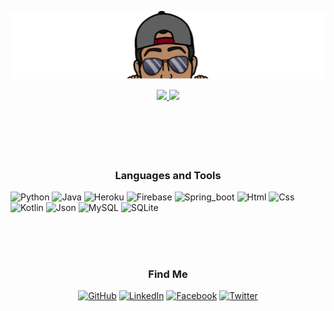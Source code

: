 ![alt_bottom_png][$bottom_png]

[comment]: <> ([![kojofosu's GitHub stats]&#40;https://github-readme-stats.vercel.app/api?username=kojofosu&hide_border=true&include_all_commits=true&count_private=true&show_icons=true&#41;]&#40;https://github.com/kojofosu/github-readme-stats&#41;)

[comment]: <> ([![kojofosu's_Top Langs]&#40;https://github-readme-stats.vercel.app/api/top-langs/?username=kojofosu&langs_count=10a&layout=compact&#41;]&#40;https://github.com/kojofosu/github-readme-stats&#41;)


<div align="center">
<a href="https://github.com/kojofosu/kojofosu">
    <img height="137px" src="https://github-readme-stats.vercel.app/api?username=kojofosu&hide_border=true&include_all_commits=true&count_private=true&&hide_title=true&show_icons=true&#41line_height=21&text_color=000&icon_color=000&bg_color=0,ffffff,4ca2cd&theme=dark" />
    <img height="137px" src="https://github-readme-stats.vercel.app/api/top-langs/?username=kojofosu&hide=html&hide_title=true&hide_border=true&layout=compact&langs_count=10&text_color=000&icon_color=fff&bg_color=0,4ca2cd,ffffff&theme=graywhite" />
</a>
</div>

<br/>
<br/>
<br/>
<br/>
<br/>
<h3 align="center">Languages and Tools</h3>

![Python](https://img.shields.io/badge/-Android-05122A?style=flat&logo=android) 
![Java](https://img.shields.io/badge/-Java-05122A?style=flat&logo=java) 
![Heroku](https://img.shields.io/badge/-Heroku-05122A?style=flat&logo=heroku) 
![Firebase](https://img.shields.io/badge/-Firebase-05122A?style=flat&logo=firebase) 
![Spring_boot](https://img.shields.io/badge/-SpringBoot-05122A?style=flat&logo=spring) 
![Html](https://img.shields.io/badge/-HTML-05122A?style=flat&logo=Html5) 
![Css](https://img.shields.io/badge/-CSS-05122A?style=flat&logo=css3) 
![Kotlin](https://img.shields.io/badge/-Kotlin-05122A?style=flat&logo=kotlin) 
![Json](https://img.shields.io/badge/-JSON-05122A?style=flat&logo=json)
![MySQL](https://img.shields.io/badge/-MySQL-05122A?style=flat&logo=MySQL) 
![SQLite](https://img.shields.io/badge/-SQLite-05122A?style=flat&logo=SQLite)

<br/><br/><br/>
<h3 align="center">Find Me</h3>
<p align="center">
	<a href="https://github.com/kojofosu"><img src="https://img.icons8.com/bubbles/50/000000/github.png" alt="GitHub"/></a>
	<a href="https://www.linkedin.com/in/kojo-fosu-bempa-edue-56290a149/"><img src="https://img.icons8.com/bubbles/50/000000/linkedin.png" alt="LinkedIn"/></a>
	<a href="https://web.facebook.com/kojofosubempa.edue/"><img src="https://img.icons8.com/bubbles/50/000000/facebook-new.png" alt="Facebook"/></a>
	<a href="https://twitter.com/McDerek_"><img src="https://img.icons8.com/bubbles/50/000000/twitter.png" alt="Twitter"/></a>
</p>


[comment]: <> ([![kojofosu's wakatime stats]&#40;https://github-readme-stats.vercel.app/api/wakatime?username=kojofosu&#41;]&#40;https://github.com/kojofosu/github-readme-stats&#41;)











<!--
**kojofosu/kojofosu** is a ✨ _special_ ✨ repository because its `README.md` (this file) appears on your GitHub profile.

Here are some ideas to get you started:

- 🔭 I’m currently working on ...
- 🌱 I’m currently learning ...
- 👯 I’m looking to collaborate on ...
- 🤔 I’m looking for help with ...
- 💬 Ask me about ...
- 📫 How to reach me: ...
- 😄 Pronouns: ...
- ⚡ Fun fact: ...
-->

[$top_png]: imgs/top_cropped.png
[$bottom_png]: ./imgs/bottom_cropped.png
